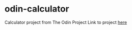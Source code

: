 # odin-calculator
Calculator project from The Odin Project
Link to project [here](https://a1exanderz.github.io/odin-calculator/)
